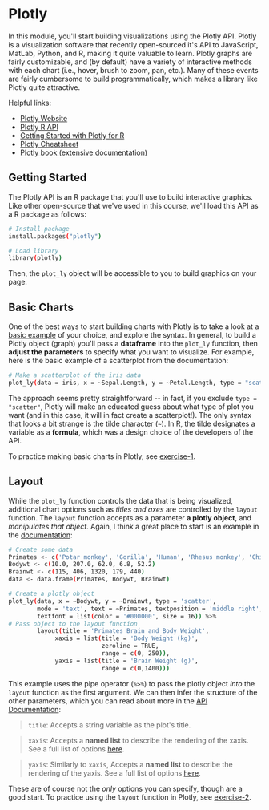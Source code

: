 # Plotly

In this module, you'll start building visualizations using the Plotly API. Plotly is a visualization software that recently open-sourced it's API to JavaScript, MatLab, Python, and R, making it quite valuable to learn. Plotly graphs are fairly customizable, and (by default) have a variety of interactive methods with each chart (i.e., hover, brush to zoom, pan, etc.). Many of these events are fairly cumbersome to build programmatically, which makes a library like Plotly quite attractive.

Helpful links:

- [Plotly Website](https://plot.ly/)
- [Plotly R API](https://plot.ly/r/)
- [Getting Started with Plotly for R](https://plot.ly/r/getting-started/)
- [Plotly Cheatsheet](https://images.plot.ly/plotly-documentation/images/r_cheat_sheet.pdf)
- [Plotly book (extensive documentation)](https://cpsievert.github.io/plotly_book/)

## Getting Started
The Plotly API is an R package that you'll use to build interactive graphics. Like other open-source that we've used in this course, we'll load this API as a R package as follows:

```bash
# Install package
install.packages("plotly")

# Load library
library(plotly)
```

Then, the `plot_ly` object will be accessible to you to build graphics on your page.

## Basic Charts
One of the best ways to start building charts with Plotly is to take a look at a [basic example](https://plot.ly/r/#basic-charts) of your choice, and explore the syntax. In general, to build a Plotly object (graph) you'll pass a **dataframe** into the `plot_ly` function, then **adjust the parameters** to specify what you want to visualize. For example, here is the basic example of a scatterplot from the documentation:

```bash
# Make a scatterplot of the iris data
plot_ly(data = iris, x = ~Sepal.Length, y = ~Petal.Length, type = "scatter")
```

The approach seems pretty straightforward -- in fact, if you exclude `type = "scatter"`, Plotly will make an educated guess about what type of plot you want (and in this case, it will in fact create a scatterplot!). The only syntax that looks a bit strange is the tilde character (`~`). In R, the tilde designates a variable as a **formula**, which was a design choice of the developers of the API.

To practice making basic charts in Plotly, see [exercise-1](exercise-1).

## Layout
While the `plot_ly` function controls the data that is being visualized, additional chart options such as _titles and axes_ are controlled by the `layout` function. The `layout` function accepts as a parameter **a plotly object**, and _manipulates that object_. Again, I think a great place to start is an example in the [documentation](https://plot.ly/r/text-and-annotations/):

```bash
# Create some data
Primates <- c('Potar monkey', 'Gorilla', 'Human', 'Rhesus monkey', 'Chimp')
Bodywt <- c(10.0, 207.0, 62.0, 6.8, 52.2)
Brainwt <- c(115, 406, 1320, 179, 440)
data <- data.frame(Primates, Bodywt, Brainwt)

# Create a plotly object
plot_ly(data, x = ~Bodywt, y = ~Brainwt, type = 'scatter',
        mode = 'text', text = ~Primates, textposition = 'middle right',
        textfont = list(color = '#000000', size = 16)) %>%
# Pass object to the layout function
        layout(title = 'Primates Brain and Body Weight',
             xaxis = list(title = 'Body Weight (kg)',
                          zeroline = TRUE,
                          range = c(0, 250)),
             yaxis = list(title = 'Brain Weight (g)',
                          range = c(0,1400)))
```
This example uses the pipe operator (`%>%`) to pass the plotly object _into_ the `layout` function as the first argument. We can then infer the structure of the other parameters, which you can read about more in the [API Documentation](https://plot.ly/r/reference/#Layout_and_layout_style_objects):

>`title`: Accepts a string variable as the plot's title.

>`xaxis`: Accepts a **named list** to describe the rendering of the xaxis. See a full list of options [here](https://plot.ly/r/reference/#layout-xaxis).

>`yaxis`: Similarly to `xaxis`, Accepts a **named list** to describe the rendering of the yaxis. See a full list of options [here](https://plot.ly/r/reference/#layout-yaxis).

These are of course not the _only_ options you can specify, though are a good start. To practice using the `layout` function in Plotly, see [exercise-2](exercise-2).
